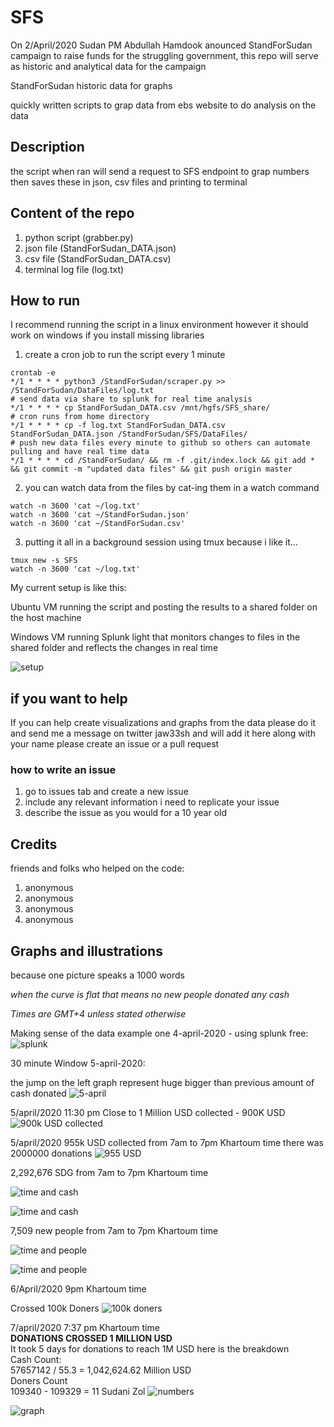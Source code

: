 # SFS
On 2/April/2020 Sudan PM Abdullah Hamdook anounced StandForSudan campaign to raise funds for the struggling government, this repo will serve as historic and analytical data for the campaign<br>

StandForSudan historic data for graphs

quickly written scripts to grap data from ebs website to do analysis on the data

## Description
the script when ran will send a request to SFS endpoint to grap numbers
then saves these in json, csv files and printing to terminal

## Content of the repo
1. python script (grabber.py)
2. json file (StandForSudan_DATA.json)
3. csv file (StandForSudan_DATA.csv)
4. terminal log file (log.txt)

## How to run
I recommend running the script in a linux environment however it should work on windows if you install missing libraries

1. create a cron job to run the script every 1 minute

```
crontab -e
*/1 * * * * python3 /StandForSudan/scraper.py >> /StandForSudan/DataFiles/log.txt
# send data via share to splunk for real time analysis
*/1 * * * * cp StandForSudan_DATA.csv /mnt/hgfs/SFS_share/
# cron runs from home directory
*/1 * * * * cp -f log.txt StandForSudan_DATA.csv StandForSudan_DATA.json /StandForSudan/SFS/DataFiles/
# push new data files every minute to github so others can automate pulling and have real time data
*/1 * * * * cd /StandForSudan/ && rm -f .git/index.lock && git add * && git commit -m "updated data files" && git push origin master
```

2. you can watch data from the files by cat-ing them in a watch command

```
watch -n 3600 'cat ~/log.txt'
watch -n 3600 'cat ~/StandForSudan.json'
watch -n 3600 'cat ~/StandForSudan.csv'
```
3. putting it all in a background session using tmux because i like it...

```
tmux new -s SFS
watch -n 3600 'cat ~/log.txt'

```


My current setup is like this:

Ubuntu VM running the script and posting the results to a shared folder on the host machine

Windows VM running Splunk light that monitors changes to files in the shared folder and reflects the changes in real time

![setup](Images/realtime-analytics.png "real time setup")




## if you want to help
If you can help create visualizations and graphs from the data please do it and send me a message on twitter jaw33sh and will add it here along with your name
please create an issue or a pull request

### how to write an issue
1. go to issues tab and create a new issue
2. include any relevant information i need to replicate your issue
3. describe the issue as you would for a 10 year old


## Credits
friends and folks who helped on the code:
1. anonymous
2. anonymous
3. anonymous
4. anonymous


## Graphs and illustrations
because one picture speaks a 1000 words

*when the curve is flat that means no new people donated any cash*

*Times are GMT+4 unless stated otherwise*

Making sense of the data example one 4-april-2020 - using splunk free:
![splunk](Images/time-chart-01.png "Overtime")


30 minute Window 5-april-2020:

the jump on the left graph represent huge bigger than previous amount of cash donated
![5-april](Images/30-minute-window.png "30 minute window of data")

5/april/2020 11:30 pm
Close to 1 Million USD collected - 900K USD
![900k USD collected](Images/900k-usd.png "900k USD collected so far")

5/april/2020
955k USD collected
from 7am to 7pm Khartoum time there was 2000000 donations
![955 USD](Images/955k-usd-7am-to-7pm.png "955k USD")

2,292,676‬ SDG from 7am to 7pm Khartoum time

![time and cash](Images/numbers-1.png "50571223")

![time and cash](Images/numbers-2.png "52863899")

7,509 new people from 7am to 7pm Khartoum time

![time and people](Images/numbers-3.png "90960")

![time and people](Images/numbers-4.png "98469")

6/April/2020 9pm Khartoum time

Crossed 100k Doners
![100k doners](Images/100k-doners.png "100k doners")

7/april/2020 7:37 pm Khartoum time<br>
 **DONATIONS CROSSED 1 MILLION USD** <br>
It took 5 days for donations to reach 1M USD here is the breakdown<br>
Cash Count:<br>
57657142 / 55.3 = 1,042,624.62 Million USD
<br>
Doners Count<br>
109340 - 109329 = 11 Sudani Zol
![](Images/1M-USD-mark-7-april-19_38pm.png "numbers")

![](Images/1M-USD-mark-7-april-19_38pm02.png "graph")

